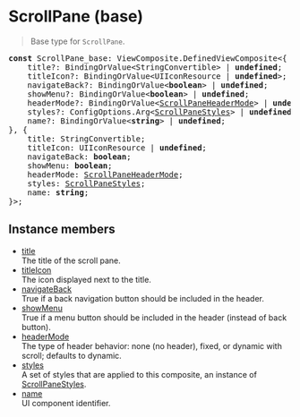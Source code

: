 # ScrollPane (base)

> Base type for `ScrollPane`.

<pre class="docgen_signature"><b>const</b> ScrollPane_base: ViewComposite.DefinedViewComposite&lt;{<br>    title?: BindingOrValue&lt;StringConvertible&gt; | <b>undefined</b>;<br>    titleIcon?: BindingOrValue&lt;UIIconResource | <b>undefined</b>&gt;;<br>    navigateBack?: BindingOrValue&lt;<b>boolean</b>&gt; | <b>undefined</b>;<br>    showMenu?: BindingOrValue&lt;<b>boolean</b>&gt; | <b>undefined</b>;<br>    headerMode?: BindingOrValue&lt;<a href="ScrollPaneHeaderMode.md">ScrollPaneHeaderMode</a>&gt; | <b>undefined</b>;<br>    styles?: ConfigOptions.Arg&lt;<a href="ScrollPaneStyles.md">ScrollPaneStyles</a>&gt; | <b>undefined</b>;<br>    name?: BindingOrValue&lt;<b>string</b>&gt; | <b>undefined</b>;<br>}, {<br>    title: StringConvertible;<br>    titleIcon: UIIconResource | <b>undefined</b>;<br>    navigateBack: <b>boolean</b>;<br>    showMenu: <b>boolean</b>;<br>    headerMode: <a href="ScrollPaneHeaderMode.md">ScrollPaneHeaderMode</a>;<br>    styles: <a href="ScrollPaneStyles.md">ScrollPaneStyles</a>;<br>    name: <b>string</b>;<br>}&gt;;</pre>

## Instance members

- [<!--{ref:property}-->title](ScrollPane_base_title.md) \
    The title of the scroll pane.
- [<!--{ref:property}-->titleIcon](ScrollPane_base_titleIcon.md) \
    The icon displayed next to the title.
- [<!--{ref:property}-->navigateBack](ScrollPane_base_navigateBack.md) \
    True if a back navigation button should be included in the header.
- [<!--{ref:property}-->showMenu](ScrollPane_base_showMenu.md) \
    True if a menu button should be included in the header (instead of back button).
- [<!--{ref:property}-->headerMode](ScrollPane_base_headerMode.md) \
    The type of header behavior: none (no header), fixed, or dynamic with scroll; defaults to dynamic.
- [<!--{ref:property}-->styles](ScrollPane_base_styles.md) \
    A set of styles that are applied to this composite, an instance of [ScrollPaneStyles](ScrollPaneStyles.md).
- [<!--{ref:property}-->name](ScrollPane_base_name.md) \
    UI component identifier.